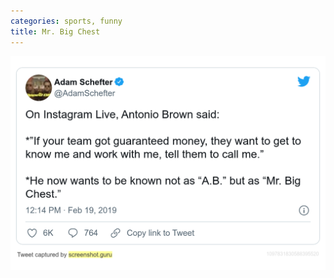 ```yaml
---
categories: sports, funny
title: Mr. Big Chest
---
```


![bigchest](https://raw.githubusercontent.com/muneer78/muneer78.github.io/master/images/bigchest1.png)


